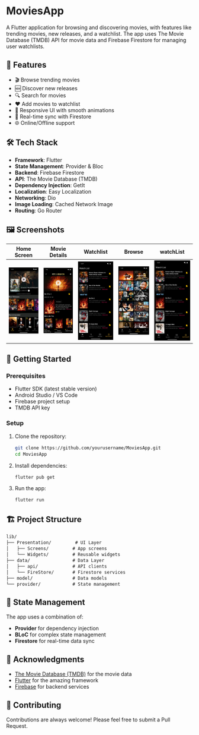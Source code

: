# MoviesApp

A Flutter application for browsing and discovering movies, with features like trending movies, new releases, and a watchlist. The app uses The Movie Database (TMDB) API for movie data and Firebase Firestore for managing user watchlists.

## 📱 Features

- 🎬 Browse trending movies
- 🆕 Discover new releases
- 🔍 Search for movies
- ❤️ Add movies to watchlist
- 📱 Responsive UI with smooth animations
- 🔄 Real-time sync with Firestore
- 🌐 Online/Offline support

## 🛠️ Tech Stack

- **Framework**: Flutter
- **State Management**: Provider & Bloc
- **Backend**: Firebase Firestore
- **API**: The Movie Database (TMDB)
- **Dependency Injection**: GetIt
- **Localization**: Easy Localization
- **Networking**: Dio
- **Image Loading**: Cached Network Image
- **Routing**: Go Router

## 🖼️ Screenshots

| Home Screen                            | Movie Details                               | Watchlist                                 | Browse                              | watchList                                 |
| -------------------------------------- | ------------------------------------------- | ----------------------------------------- | ----------------------------------- | ----------------------------------------- |
| ![Home Screen](assets/images/home.png) | ![Movie Details](assets/images/details.png) | ![Watchlist](assets/images/watchlist.png) | ![Browse](assets/images/browse.png) | ![watchList](assets/images/watchlist.png) |

## 🚀 Getting Started

### Prerequisites

- Flutter SDK (latest stable version)
- Android Studio / VS Code
- Firebase project setup
- TMDB API key

### Setup

1. Clone the repository:

   ```bash
   git clone https://github.com/yourusername/MoviesApp.git
   cd MoviesApp
   ```

2. Install dependencies:

   ```bash
   flutter pub get
   ```

3. Run the app:
   ```bash
   flutter run
   ```

## 🏗️ Project Structure

```
lib/
├── Presentation/         # UI Layer
│   ├── Screens/         # App screens
│   └── Widgets/         # Reusable widgets
├── data/                # Data Layer
│   ├── api/             # API clients
│   └── FireStore/       # Firestore services
├── model/               # Data models
└── provider/            # State management
```

## 🔄 State Management

The app uses a combination of:

- **Provider** for dependency injection
- **BLoC** for complex state management
- **Firestore** for real-time data sync

## 🙏 Acknowledgments

- [The Movie Database (TMDB)](https://www.themoviedb.org/) for the movie data
- [Flutter](https://flutter.dev/) for the amazing framework
- [Firebase](https://firebase.google.com/) for backend services

## 🤝 Contributing

Contributions are always welcome! Please feel free to submit a Pull Request.
